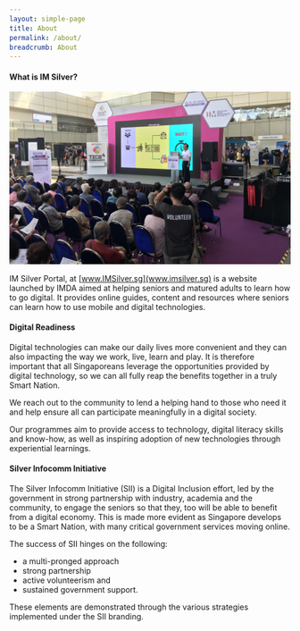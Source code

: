 ```yaml
---
layout: simple-page
title: About
permalink: /about/
breadcrumb: About
---
```

#### What is IM Silver?

![about](/images/about/about.jpg)

IM Silver Portal, at [www.IMSilver.sg](www.imsilver.sg) is a website launched by IMDA aimed at helping seniors and matured adults to learn how to go digital.  It provides online guides, content and resources where seniors can learn how to use mobile and digital technologies. 

#### Digital Readiness

Digital technologies can make our daily lives more convenient and they can also impacting the way we work, live, learn and play. It is therefore important that all Singaporeans leverage the opportunities provided by digital technology, so we can all fully reap the benefits together in a truly Smart Nation.  

We reach out to the community to lend a helping hand to those who need it and help ensure all can participate meaningfully in a digital society. 

Our programmes aim to provide access to technology, digital literacy skills and know-how, as well as inspiring adoption of new technologies through experiential learnings.  

#### Silver Infocomm Initiative

The Silver Infocomm Initiative (SII) is a Digital Inclusion effort, led by the government in strong partnership with industry, academia and the community, to engage the seniors so that they, too will be able to benefit from a digital economy. This is made more evident as Singapore develops to be a Smart Nation, with many critical government services moving online. 

The success of SII hinges on the following:<br> 
* a multi-pronged approach
* strong partnership
* active volunteerism and 
* sustained government support. 

These elements are demonstrated through the various strategies implemented under the SII branding.
